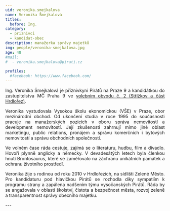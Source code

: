 ```yaml
---
uid: veronika.smejkalova
name: Veronika Šmejkalová
titles:
  before: Ing.
category:
  - priznivci
  - kandidat-obec
description: manažerka správy majetků
img: people/veronika-smejkalova.jpg
age: 48
#mail:
#  - veronika.smejkalova@pirati.cz
 
profiles:
  #facebook: https://www.facebook.com/
---
```

<p style='text-align: justify;'>
Ing. Veronika Šmejkalová je příznivkyní Pirátů na Praze 9 a kandidátkou do zastupitelstva MČ Praha 9 ve <a href="/komunalni-volby-2018/strizkov/" target="_self"><u>volebním obvodu č. 2 (Střížkov a část Hrdlořez)</u></a>.
</p><p style='text-align: justify;'>
Veronika vystudovala Vysokou školu ekonomickou (VŠE) v Praze, obor mezinárodní obchod. Od ukončení studia v roce 1995 do současnosti pracuje na manažerských pozicích v oboru správa nemovitostí a development nemovitostí. Její zkušenosti zahrnují mimo jiné oblast marketingu, public relations, pronájem a správu komerčních i bytových nemovitostí a správu obchodních společností.
</p><p style='text-align: justify;'>
Ve volném čase ráda cestuje, zajímá se o literaturu, hudbu, film a divadlo. Hovoří plynně anglicky a německy. V devadesátých letech byla členkou hnutí Brontosaurus, které se zaměřovalo na záchranu unikátních památek a ochranu životního prostředí. 
</p><p style='text-align: justify;'>
Veronika žije s rodinou od roku 2010 v Hrdlořezích, na sídlišti Zelené Město. Pro kandidaturu pod hlavičkou Pirátů se rozhodla díky sympatiím k programu strany a zapálena nadšením týmu vysočanských Pirátů.  Ráda by se angažovala v oblasti školství, čistota a bezpečnost města, rozvoj zeleně a transparentnost správy obecního majetku.
</p>
---